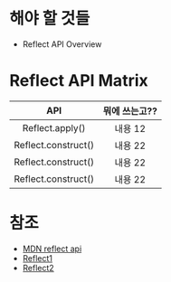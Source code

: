 # 해야 할 것들
* Reflect API Overview

# Reflect API Matrix
| API | 뭐에 쓰는고?? |
| :---: | :---: |
| Reflect.apply()| 내용 12 |
| Reflect.construct()| 내용 22 |
| Reflect.construct()| 내용 22 |
| Reflect.construct()| 내용 22 |

# 참조
* [MDN reflect api](https://developer.mozilla.org/ko/docs/Web/JavaScript/Reference/Global_Objects/Reflect)
* [Reflect1](http://codepen.io/otwm/pen/YWgAYP)
* [Reflect2](http://codepen.io/otwm/pen/wWOPry?editors=0011)